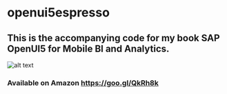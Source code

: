 # openui5espresso

## This is the accompanying code for my book SAP OpenUI5 for Mobile BI and Analytics. 
![alt text](https://www.google.com.jm/imgres?imgurl=https%3A%2F%2Fimages-na.ssl-images-amazon.com%2Fimages%2FI%2F411ZgY2I25L._SY344_BO1%2C204%2C203%2C200_.jpg&imgrefurl=https%3A%2F%2Fwww.amazon.com%2FSAP-OpenUI5-Mobile-BI-Analytics%2Fdp%2F197460876X&docid=e-sVkqYldQe8WM&tbnid=AkPMZakOD_Bp2M%3A&vet=10ahUKEwjt3Oi-yMjWAhWmv1QKHWgWDjgQMwgkKAAwAA..i&w=231&h=346&bih=746&biw=1536&q=sap%20openui5%20mobile%20bi%20analytics&ved=0ahUKEwjt3Oi-yMjWAhWmv1QKHWgWDjgQMwgkKAAwAA&iact=mrc&uact=8)

### Available on Amazon https://goo.gl/QkRh8k

